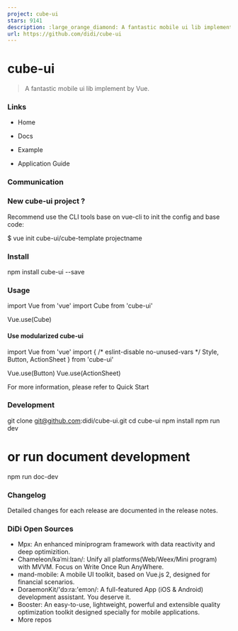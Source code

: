 ```yaml
---
project: cube-ui
stars: 9141
description: :large_orange_diamond: A fantastic mobile ui lib implement by Vue
url: https://github.com/didi/cube-ui
---
```


cube-ui
=======

> A fantastic mobile ui lib implement by Vue.

### Links

-   Home
    
-   Docs
    
-   Example
    
-   Application Guide
    

### Communication

### New cube-ui project ?

Recommend use the CLI tools base on vue-cli to init the config and base code:

$ vue init cube-ui/cube-template projectname

### Install

npm install cube-ui --save

### Usage

import Vue from 'vue'
import Cube from 'cube-ui'

Vue.use(Cube)

#### Use modularized cube-ui

import Vue from 'vue'
import {
  /\* eslint-disable no-unused-vars \*/
  Style,
  Button,
  ActionSheet
} from 'cube-ui'

Vue.use(Button)
Vue.use(ActionSheet)

For more information, please refer to Quick Start

### Development

git clone git@github.com:didi/cube-ui.git
cd cube-ui
npm install
npm run dev
# or run document development
npm run doc-dev

### Changelog

Detailed changes for each release are documented in the release notes.

### DiDi Open Sources

-   Mpx: An enhanced miniprogram framework with data reactivity and deep optimizition.
-   Chameleon/kəˈmiːlɪən/: Unify all platforms(Web/Weex/Mini program) with MVVM. Focus on Write Once Run AnyWhere.
-   mand-mobile: A mobile UI toolkit, based on Vue.js 2, designed for financial scenarios.
-   DoraemonKit/'dɔ:ra:'emɔn/: A full-featured App (iOS & Android) development assistant. You deserve it.
-   Booster: An easy-to-use, lightweight, powerful and extensible quality optimization toolkit designed specially for mobile applications.
-   More repos

